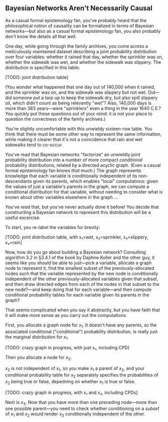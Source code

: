 ## Bayesian Networks Aren't Necessarily Causal

As a casual formal epistemology fan, you've probably heard that the philosophical notion of causality can be formalized in terms of Bayesian networks—but also as a casual formal epistemology fan, you also probably don't know the details all that well.

One day, while going through the family archives, you come across a meticulously maintained dataset describing a joint probability distribution over four variables: whether it rained that day, whether the sprinkler was on, whether the sidewalk was wet, and whether the sidewalk was slippery. The distribution is specified in this table:

[TODO: joint distribution table]

(You wonder what happened that one day out of 140,000 when it rained, and the sprinkler was on, and the sidewalk was slippery but not wet. Did—did someone put a tarp up to keep the sidewalk dry, but also spill slippery oil, which didn't count as being relevantly "wet"? Also, 140,000 days is more than 383 years—were "sprinklers" even a thing in the year 1640 C.E.? You quickly put these questions out of your mind: it is not your place to question the correctness of the family archives.)

You're slightly uncomfortable with this unwieldy sixteen-row table. You think that there must be some other way to represent the same information, while making it clearer that it's not a coincidence that rain and wet sidewalks tend to co-occur.

You've read that Bayesian networks "factorize" an unwieldly joint probability distribution into a number of more compact _conditional_ probability distributions, related by a directed acyclic graph. (Even a casual formal epistemology fan knows _that_ much.) The graph represents knowledge that each variable is conditionally independent of its non-descendants given its parents, which enables "local" computations: given the values of just a variable's parents in the graph, we can compute a conditional distribution for that variable, without needing to consider what is known about other variables elsewhere in the graph ...

You've _read_ that, but you've never actually done it before! You decide that constructing a Bayesian network to represent this distribution will be a useful excercise.

To start, you re-label the variables for brevity:

[TODO: joint distribution table, with x₁=wet, x₂=sprinkler, x₃=slippery, x₄=rain]

Now, how do you go about building a Bayesian network? Consulting algorithm 3.2 in §3.4.1 of the book by Daphne Koller and the other guy, it seems like you should be able to just—pick a variable, allocate a graph node to represent it, find the smallest subset of the previously-allocated nodes such that the variable represented by the new node is conditionally independent of the other previously-allocated variables given that subset, and then draw directed edges from each of the nodes in that subset to the new node?—and keep doing that for each variable—and then compute conditional probability tables for each variable given its parents in the graph?

That seems complicated when you say it abstractly, but you have faith that it will make more sense as you carry out the computations.

First, you allocate a graph node for $x_1$. It doesn't have any parents, so the associated conditional ("conditional") probability distribution, is really just the marginal distribution for $x_1$.

[TODO: crazy graph in progress, with just x₁, including CPD]

Then you allocate a node for $x_2$.

$x_2$ is not independent of $x_1$, so you make $x_1$ a parent of $x_2$, and your conditional probability table for $x_2$ separately specifies the probabilities of $x_2$ being true or false, depedning on whether $x_1$ is true or false.

[TODO: crazy graph in progress, with x₁ and x₂, including CPDs]

Next is $x_3$. Now that you have more than one preceding node—more than one possible parent—you need to check whether conditioning on a _subset_ of $x_1$ and $x_2$ would render $x_3$ conditionally independent of the other.
